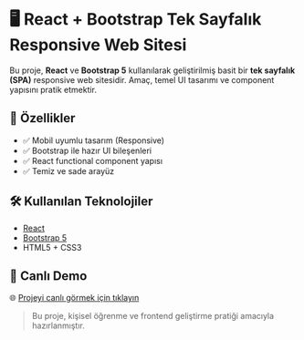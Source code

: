 # 🖥️ React + Bootstrap Tek Sayfalık Responsive Web Sitesi

Bu proje, **React** ve **Bootstrap 5** kullanılarak geliştirilmiş basit bir **tek sayfalık (SPA)** responsive web sitesidir. Amaç, temel UI tasarımı ve component yapısını pratik etmektir.

## 🚀 Özellikler

- ✅ Mobil uyumlu tasarım (Responsive)
- ✅ Bootstrap ile hazır UI bileşenleri
- ✅ React functional component yapısı
- ✅ Temiz ve sade arayüz

## 🛠️ Kullanılan Teknolojiler

- [React](https://reactjs.org/)
- [Bootstrap 5](https://getbootstrap.com/)
- HTML5 + CSS3

## 🔗 Canlı Demo

🌐 [Projeyi canlı görmek için tıklayın](https://serhatsahin28.github.io/ecommerce-react-basic)

> Bu proje, kişisel öğrenme ve frontend geliştirme pratiği amacıyla hazırlanmıştır.
